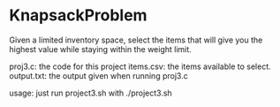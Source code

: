# KnapsackProblem
Given a limited inventory space, select the items that will give you the highest value while staying within the weight limit.

proj3.c: the code for this project
items.csv: the items available to select.
output.txt: the output given when running proj3.c

usage: just run project3.sh with ./project3.sh

